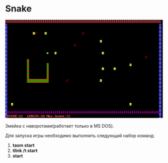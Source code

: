 # Snake

<p align="center">
  <img src="https://github.com/Martyanovst/Snake/blob/master/screenshot.png" width="800" title="hover text">
</p>

Змейка с наворотами(работает только в MS DOS).

Для запуска игры необходимо выполнить следующий набор команд:
  1. **tasm start**
  2. **tlink /t start**
  3. **start**
